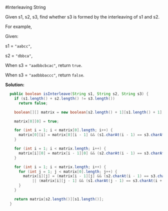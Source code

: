 #Interleaving String

Given s1, s2, s3, find whether s3 is formed by the interleaving of s1 and s2.

For example,

Given:

s1 = ``"aabcc"``,

s2 = ``"dbbca"``,

When s3 = ``"aadbbcbcac"``, return ``true``.

When s3 = ``"aadbbbaccc"``, return ``false``.

**Solution:**

```java
  public boolean isInterleave(String s1, String s2, String s3) {
    if (s1.length() + s2.length() != s3.length())
      return false;

    boolean[][] matrix = new boolean[s2.length() + 1][s1.length() + 1];

    matrix[0][0] = true;

    for (int i = 1; i < matrix[0].length; i++) {
      matrix[0][i] = matrix[0][i - 1] && (s1.charAt(i - 1) == s3.charAt(i - 1));
    }

    for (int i = 1; i < matrix.length; i++) {
      matrix[i][0] = matrix[i - 1][0] && (s2.charAt(i - 1) == s3.charAt(i - 1));
    }

    for (int i = 1; i < matrix.length; i++) {
      for (int j = 1; j < matrix[0].length; j++) {
        matrix[i][j] = (matrix[i - 1][j] && (s2.charAt(i - 1) == s3.charAt(i + j - 1)))
            || (matrix[i][j - 1] && (s1.charAt(j - 1) == s3.charAt(i + j - 1)));
      }
    }

    return matrix[s2.length()][s1.length()];
  }
```
